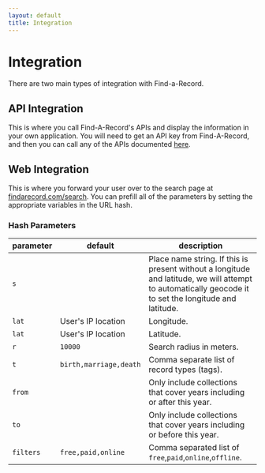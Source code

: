 ```yaml
---
layout: default
title: Integration
---
```


# Integration
There are two main types of integration with Find-a-Record. 

## API Integration
This is where you call Find-A-Record's APIs and display the information in your own application. You will need to get an API key from Find-A-Record, and then you can call any of the APIs documented [here](/api/).

## Web Integration
This is where you forward your user over to the search page at [findarecord.com/search](https://www.findarecord.com/search). You can prefill all of the parameters by setting the appropriate variables in the URL hash.

### Hash Parameters

| parameter  | default | description |
| ------------- | ------------- | -------------- |
| `s` | | Place name string. If this is present without a longitude and latitude, we will attempt to automatically geocode it to set the longitude and latitude. |
| `lat` | User's IP location | Longitude. |
| `lat` | User's IP location | Latitude. |
| `r` | `10000` | Search radius in meters. |
| `t` | `birth,marriage,death` | Comma separate list of record types (tags). |
| `from` | | Only include collections that cover years including or after this year. |
| `to` | | Only include collections that cover years including or before this year. |
| `filters` | `free,paid,online` | Comma separated list of `free`,`paid`,`online`,`offline`. |
